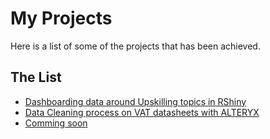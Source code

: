 # My Projects

Here is a list of some of the projects that has been achieved.

## The List

- [Dashboarding data around Upskilling topics in RShiny](https://github.com/ValentinTh/ValentinTh/tree/main/data-projects/RShiny)
- [Data Cleaning process on VAT datasheets with ALTERYX](https://github.com/ValentinTh/ValentinTh/tree/main/data-projects/Alteryx-VAT-Cleaning)
- [Comming soon]()
